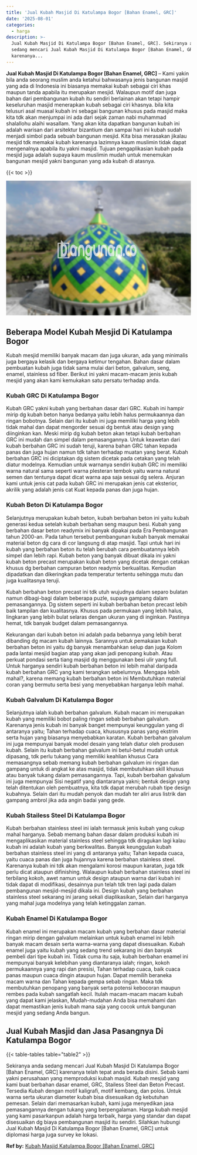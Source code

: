 ```yaml
---
title: 'Jual Kubah Masjid Di Katulampa Bogor [Bahan Enamel, GRC]'
date: '2025-08-01'
categories:
  - harga
description: >-
  Jual Kubah Masjid Di Katulampa Bogor [Bahan Enamel, GRC]. Sekiranya anda
  sedang mencari Jual Kubah Masjid Di Katulampa Bogor [Bahan Enamel, GRC]
  karenanya...
---
```


**Jual Kubah Masjid Di Katulampa Bogor \[Bahan Enamel, GRC\]** – Kami yakin bila anda seorang muslim anda ketahui bahwasanya jenis bangunan masjid yang ada di Indonesia ini biasanya memakai kubah sebagai ciri khas maupun tanda apabila itu merupakan mesjid. Walaupun motif dan juga bahan dari pembangunan kubah itu sendiri berlainan akan tetapi hampir keseluruhan masjid menerapkan kubah sebagai ciri khasnya. bila kita telusuri asal muasal kubah ini sebagai bangunan khusus pada masjid maka kita tdk akan menjumpai ini ada dari sejak zaman nabi muhammad shalallohu alaihi wasallam. Yang akan kita dapatkan bangunan kubah ini adalah warisan dari arsitektur bizantium dan sampai hari ini kubah sudah menjadi simbol pada sebuah bangunan mesjid. Kita bisa merasakan jikalau mesjid tdk memakai kubah karenanya lazimnya kaum muslimin tidak dapat mengenalnya apabila itu yakni masjid. Tujuan pengaplikasian kubah pada mesjid juga adalah supaya kaum muslimin mudah untuk menemukan bangunan mesjid yakni bangunan yang ada kubah di atasnya.

{{< toc >}}

![Jual Kubah Masjid Di Katulampa Bogor [Bahan Enamel, GRC]](/images/jual-kubah-masjid-27.png)

## Beberapa Model Kubah Mesjid Di Katulampa Bogor

Kubah mesjid memiliki banyak macam dan juga ukuran, ada yang minimalis juga bergaya kelasik dan bergaya ketimur tengahan. Bahan dasar dalam pembuatan kubah juga tidak sama mulai dari beton, galvalum, seng, enamel, stainless sd fiber. Berikut ini yakni macam-macam jenis kubah mesjid yang akan kami kemukakan satu persatu terhadap anda.

### Kubah GRC Di Katulampa Bogor

Kubah GRC yakni kubah yang berbahan dasar dari GRC. Kubah ini hampir mirip dg kubah beton hanya bedanya yaitu lebih halus permukaannya dan ringan bobotnya. Selain dari itu kubah ini juga memiliki harga yang lebih tidak mahal dan dapat mengorder sesuai dg bentuk atau design yang diinginkan kan. Meski mirip dg kubah beton akan tetapi kubah berbahan GRC ini mudah dan simpel dalam pemasangannya. Untuk keawetan dari kubah berbahan GRC ini sudah teruji, karena bahan GRC tahan kepada panas dan juga hujan namun tdk tahan terhadap muatan yang berat. Kubah berbahan GRC ini diciptakan dg sistem dicetak pada cetakan yang telah diatur modelnya. Kemudian untuk warnanya sendiri kubah GRC ini memiliki warna natural sama seperti warna plesteran tembok yaitu warna natural semen dan tentunya dapat dicat warna apa saja sesuai dg selera. Anjuran kami untuk jenis cat pada kubah GRC ini merupakan jenis cat eksterior, akrilik yang adalah jenis cat Kuat kepada panas dan juga hujan.

### Kubah Beton Di Katulampa Bogor

Selanjutnya merupakan kubah beton, kubah berbahan beton ini yaitu kubah generasi kedua setelah kubah berbahan seng maupun besi. Kubah yang berbahan dasar beton readymix ini banyak dipakai pada Era Pembangunan tahun 2000-an. Pada tahun tersebut pembangunan kubah banyak memakai material beton dg cara di cor langsung di atap masjid. Tapi untuk hari ini kubah yang berbahan beton itu telah berubah cara pembuatannya lebih simpel dan lebih rapi. Kubah beton yang banyak dibuat dikala ini yakni kubah beton precast merupakan kubah beton yang dicetak dengan cetakan khusus dg berbahan campuran beton readymix berkualitas. Kemudian dipadatkan dan dikeringkan pada temperatur tertentu sehingga mutu dan juga kualitasnya teruji.

Kubah berbahan beton precast ini tdk utuh wujudnya dalam separo bulatan namun dibagi-bagi dalam beberapa puzle, supaya gampang dalam pemasangannya. Dg sistem seperti ini kubah berbahan beton precast lebih baik tampilan dan kualitasnya. Khusus pada permukaan yang lebih halus, lingkaran yang lebih bulat selaras dengan ukuran yang di inginkan. Pastinya hemat, tdk banyak budget dalam pemasangannya.

Kekurangan dari kubah beton ini adalah pada bebannya yang lebih berat dibanding dg macam kubah lainnya. Sarannya untuk pemakaian kubah berbahan beton ini yaitu dg banyak menambahkan selup dan juga Kolom pada lantai mesjid bagian atap yang akan jadi penopang kubah. Atau perkuat pondasi serta tiang masjid dg menggunakan besi ulir yang full. Untuk harganya sendiri kubah berbahan beton ini lebih mahal daripada kubah berbahan GRC yang kami terangkan sebelumnya. Mengapa lebih mahal?, karena memang kubah berbahan beton ini Membutuhkan material coran yang bermutu serta besi yang menyebabkan harganya lebih mahal.

### Kubah Galvalum Di Katulampa Bogor

Selanjutnya ialah kubah berbahan galvalum. Kubah macam ini merupakan kubah yang memiliki bobot paling ringan sebab berbahan galvalum. Karenanya jenis kubah ini banyak banget mempunyai keunggulan yang di antaranya yaitu; Tahan terhadap cuaca, khususnya panas yang ekstrim serta hujan yang biasanya menyebabkan karatan. Kubah berbahan galvalum ini juga mempunyai banyak model desain yang telah diatur oleh produsen kubah. Selain itu kubah berbahan galvalum ini betul-betul mudah untuk dipasang, tdk perlu tukang yang memiliki keahlian khusus Cara memasangnya sebab memang kubah berbahan galvalum ini ringan dan gampang untuk di angkat ke atas masjid, tidak membutuhkan skill khusus atau banyak tukang dalam pemasangannya. Tapi, kubah berbahan galvalum ini juga mempunyai Sisi negatif yang diantaranya yakni; bentuk design yang telah ditentukan oleh pembuatnya, kita tdk dapat merubah rubah tipe design kubahnya. Selain dari itu mudah penyok dan mudah ter aliri arus listrik dan gampang ambrol jika ada angin badai yang gede.

### Kubah Stailess Steel Di Katulampa Bogor

Kubah berbahan stainless steel ini ialah termasuk jenis kubah yang cukup mahal harganya. Sebab memang bahan dasar dalam produksi kubah ini mengaplikasikan material stainless steel sehingga tdk diragukan lagi kalau kubah ini adalah kubah yang berkwalitas. Banyak keunggulan kubah berbahan stainless steel ini yang di antaranya yaitu; Tahan kepada cuaca, yaitu cuaca panas dan juga hujannya karena berbahan stainless steel. Karenanya kubah ini tdk akan mengalami korosi maupun karatan, juga tdk perlu dicat ataupun difinishing. Walaupun kubah berbahan stainless steel ini terbilang kokoh, awet namun untuk design ataupun warna dari kubah ini tidak dapat di modifikasi, desainnya pun telah tdk tren lagi pada dalam pembangunan mesjid-mesjid dikala ini. Design kubah yang berbahan stainless steel sekarang ini jarang sekali diaplikasikan, Selain dari harganya yang mahal juga modelnya yang telah ketinggalan zaman.

### Kubah Enamel Di Katulampa Bogor

Kubah enamel ini merupakan macam kubah yang berbahan dasar material ringan mirip dengan galvalum melainkan untuk kubah enamel ini lebih banyak macam desain serta warna-warna yang dapat disesuaikan. Kubah enamel juga yaitu kubah yang sedang trend sekarang ini dan banyak pembeli dari tipe kubah ini. Tidak cuma itu saja, kubah berbahan enamel ini mempunyai banyak kelebihan yang diantaranya ialah; ringan, kokoh permukaannya yang rapi dan presisi, Tahan terhadap cuaca, baik cuaca panas maupun cuaca dingin ataupun hujan. Dapat memilih beraneka macam warna dan Tahan kepada gempa sebab ringan. Maka tdk membutuhkan penopang yang banyak serta potensi kebocoran maupun rembes pada kubah sangatlah kecil. Itulah macam-macam macam kubah yang dapat kami jelaskan, Mudah-mudahan Anda bisa memahami dan dapat memastikan jenis kubah mana saja yang cocok untuk bangunan mesjid yang sedang Anda bangun.

## Jual Kubah Masjid dan Jasa Pasangnya Di Katulampa Bogor

{{< table-tables table="table2" >}}

Sekiranya anda sedang mencari Jual Kubah Masjid Di Katulampa Bogor \[Bahan Enamel, GRC\] karenanya telah tepat anda berada disini. Sebab kami yakni perusahaan yang memproduksi kubah masjid. Kubah mesjid yang kami buat berbahan dasar enamel, GRC, Stailess Steel dan Beton Precast. Tersedia Kubah dengan motif kaligrafi, motif kembang, dan polos. Untuk warna serta ukuran diameter kubah bisa disesuaikan dg kebutuhan pemesan. Selain dari memasarkan kubah, kami juga menyedikan jasa pemasangannya dengan tukang yang berpengalaman. Harga kubah mesjid yang kami pasarkanpun adalah harga terbaik, harga yang standar dan dapat disesuaikan dg biaya pembangunan masjid itu sendiri. Silahkan hubungi Jual Kubah Masjid Di Katulampa Bogor \[Bahan Enamel, GRC\] untuk diplomasi harga juga survey ke lokasi.

**Ref by:** [Kubah Masjid Katulampa Bogor [Bahan Enamel, GRC]](https://id.wikipedia.org/wiki/Kubah)
